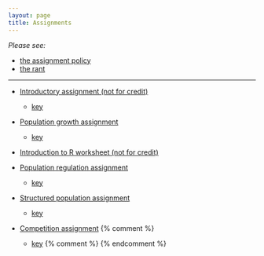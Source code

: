 ```yaml
---
layout: page
title: Assignments
---
```


_Please see:_

* [the assignment policy](/assignment_policy.html)
* [the rant](/rant.html)

----------------------------------------------------------------------

* [Introductory assignment (not for credit)](/materials/intro.asn.pdf)
  * [key](materials/intro.key.pdf)

* [Population growth assignment](/materials/pg.asn.pdf)
  * [key](materials/pg.key.pdf)

* [Introduction to R worksheet (not for credit)](http://lalashan.mcmaster.ca/theobio/3SS/index.php/Introduction_to_R)

* [Population regulation assignment](/materials/regulation.asn.pdf)
  * [key](/materials/regulation.key.pdf)

* [Structured population assignment](/materials/structure.asn.pdf)
  * [key](/materials/structure.key.pdf)

* [Competition assignment](/materials/competition.asn.pdf)
{% comment %} 
  * [key](/materials/competition.key.pdf)
{% comment %} 
{% endcomment %} 
